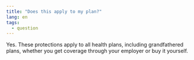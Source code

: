 ```yaml
---
title: "Does this apply to my plan?"
lang: en
tags:
  - question
---
```


Yes. These protections apply to all health plans, including grandfathered plans, whether you get coverage through your employer or buy it yourself.
